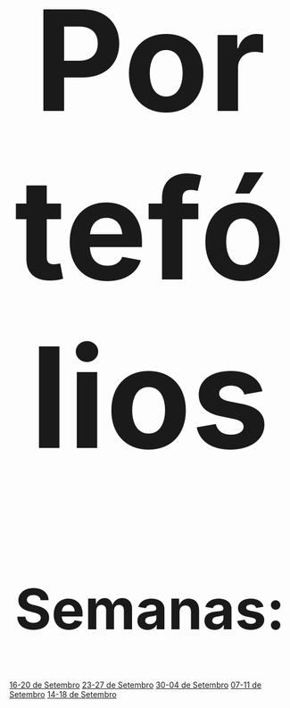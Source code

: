 <h1 style="text-align:center; font-size: 250">Portefólios</h1>



<h1 style="text-align:center; font-size: 100">Semanas:</h1>

[16-20 de Setembro](Semanas/port.md)   [23-27 de Setembro](Semanas/port.md)   [30-04 de Setembro](Semanas/port.md)  [07-11 de Setembro](Semanas/port.md)  [14-18 de Setembro](Semanas/port.md)

